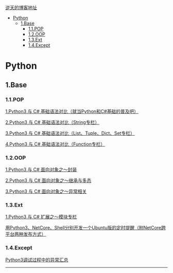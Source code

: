 <a href="https://www.cnblogs.com/dotnetcrazy">逆天的博客地址</a>

- [Python](#python)
    - [1.Base](#1base)
        - [1.1.POP](#11pop)
        - [1.2.OOP](#12oop)
        - [1.3.Ext](#13ext)
        - [1.4.Except](#14except)

# Python

## 1.Base

### 1.1.POP

<p><a href="./python/base/pop/1.base.md" target="_blank">1.Python3 与 C# 基础语法对比（就当Python和C#基础的普及吧）</a></p>

<a href="./python/base/pop/2.str.md" target="_blank">2.Python3 与 C# 基础语法对比（String专栏）</a>

<a href="./python/base/pop/3.list_tuple_dict_set.md" target="_blank">3.Python3 与 C# 基础语法对比（List、Tuple、Dict、Set专栏）</a>

<a href="./python/base/pop/4.func.md" target="_blank">4.Python3 与 C# 基础语法对比（Function专栏）</a>

### 1.2.OOP

<a href="./python/base/oop/1.封装.md" target="_blank">1.Python3 与 C# 面向对象之～封装</a>

<a href="./python/base/oop/2.继承与多态.md" target="_blank">2.Python3 与 C# 面向对象之～继承与多态</a>

<a href="./python/base/oop/3.异常相关.md" target="_blank">3.Python3 与 C# 面向对象之～异常相关</a>

### 1.3.Ext

<a href="./python/base/module/模块专题.md" target="_blank">1.Python3 与 C# 扩展之～模块专栏</a>

<a href="https://www.cnblogs.com/dotnetcrazy/p/9111200.html" target="_blank">用Python3、NetCore、Shell分别开发一个Ubuntu版的定时提醒（附NetCore跨平台两种发布方式）</a>


### 1.4.Except

<a href="https://www.cnblogs.com/dotnetcrazy/p/9192089.html" target="_blank">Python3调试过程中的异常汇总</a>

---
